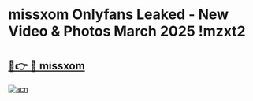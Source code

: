 # missxom Onlyfans Leaked - New Video & Photos March 2025 !mzxt2

# <h2><a href="https://hiey1m.iuczelnia.edu.pl?title=missxom&ref=mzxt2">🔗👉 🔴 missxom</a></h2>

[![acn](https://github.com/user-attachments/assets/0f9c940e-d8b0-45ae-aac7-cd30a18b3e1c)](https://hiey1m.iuczelnia.edu.pl?title=missxom&ref=mzxt2)

